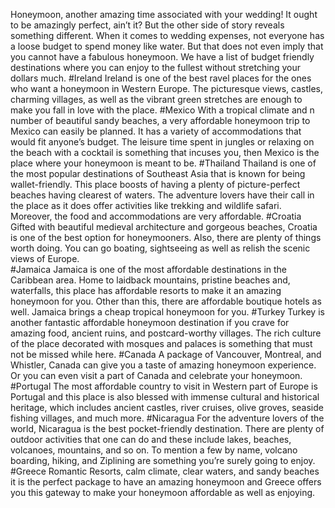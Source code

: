 Honeymoon, another amazing time associated with your wedding! It ought to be amazingly perfect, ain’t it? But the other side of story reveals something different. When it comes to wedding expenses, not everyone has a loose budget to spend money like water. But that does not even imply that you cannot have a fabulous honeymoon. We have a list of budget friendly destinations where you can enjoy to the fullest without stretching your dollars much.
#Ireland
Ireland is one of the best ravel places for the ones who want a honeymoon in Western Europe. The picturesque views, castles, charming villages, as well as the vibrant green stretches are enough to make you fall in love with the place. 
#Mexico
With a tropical climate and n number of beautiful sandy beaches, a very affordable honeymoon trip to Mexico can easily be planned. It has a variety of accommodations that would fit anyone’s budget. The leisure time spent in jungles or relaxing on the beach with a cocktail is something that incuses you, then Mexico is the place where your honeymoon is meant to be. 
#Thailand
Thailand is one of the most popular destinations of Southeast Asia that is known for being wallet-friendly. This place boosts of having a plenty of picture-perfect beaches having clearest of waters. The adventure lovers have their call in the place as it does offer activities like trekking and wildlife safari. Moreover, the food and accommodations are very affordable.
#Croatia
Gifted with beautiful medieval architecture and gorgeous beaches, Croatia is one of the best option for honeymooners. Also, there are plenty of things worth doing. You can go boating, sightseeing as well as relish the scenic views of Europe.  
#Jamaica
Jamaica is one of the most affordable destinations in the Caribbean area. Home to laidback mountains, pristine beaches and, waterfalls, this place has affordable resorts to make it an amazing honeymoon for you. Other than this, there are affordable boutique hotels as well. Jamaica brings a cheap tropical honeymoon for you. 
#Turkey
Turkey is another fantastic affordable honeymoon destination if you crave for amazing food, ancient ruins, and postcard-worthy villages. The rich culture of the place decorated with mosques and palaces is something that must not be missed while here. 
#Canada
A package of Vancouver, Montreal, and Whistler, Canada can give you a taste of amazing honeymoon experience. Or you can even visit a part of Canada and celebrate your honeymoon. 
#Portugal
The most affordable country to visit in Western part of Europe is Portugal and this place is also blessed with immense cultural and historical heritage, which includes ancient castles, river cruises, olive groves, seaside fishing villages, and much more. 
#Nicaragua
For the adventure lovers of the world, Nicaragua is the best pocket-friendly destination. There are plenty of outdoor activities that one can do and these include lakes, beaches, volcanoes, mountains, and so on. To mention a few by name, volcano boarding, hiking, and Ziplining are something you’re surely going to enjoy. 
#Greece
Romantic Resorts, calm climate, clear waters, and sandy beaches it is the perfect package to have an amazing honeymoon and Greece offers you this gateway to make your honeymoon affordable as well as enjoying. 
